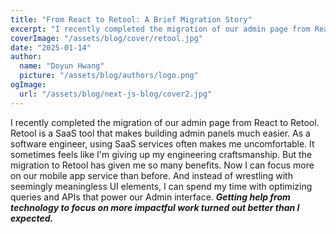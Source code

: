 ```yaml
---
title: "From React to Retool: A Brief Migration Story"
excerpt: "I recently completed the migration of our admin page from React to Retool. Retool is a SaaS tool that makes building admin panels much easier. As a software engineer ..."
coverImage: "/assets/blog/cover/retool.jpg"
date: "2025-01-14"
author:
  name: "Doyun Hwang"
  picture: "/assets/blog/authors/logo.png"
ogImage:
  url: "/assets/blog/next-js-blog/cover2.jpg"
---
```


I recently completed the migration of our admin page from React to Retool. Retool is a SaaS tool that makes building admin panels much easier. As a software engineer, using SaaS services often makes me uncomfortable. It sometimes feels like I'm giving up my engineering craftsmanship. But the migration to Retool has given me so many benefits. Now I can focus more on our mobile app service than before. And instead of wrestling with seemingly meaningless UI elements, I can spend my time with optimizing queries and APIs that power our Admin interface. ***Getting help from technology to focus on more impactful work turned out better than I expected.***
